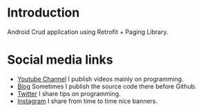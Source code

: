 # Introduction
Android Crud application using Retrofit + Paging Library.

# Social media links
- [Youtube Channel](https://youtube.com/melardev) I publish videos mainly on programming.
- [Blog](http://melardev.com) Sometimes I publish the source code there before Github.
- [Twitter](https://twitter.com/@melardev) I share tips on programming.
- [Instagram](https://instagram.com/melar_dev) I share from time to time nice banners.

